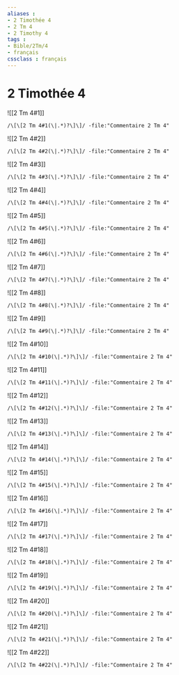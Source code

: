 ```yaml
---
aliases : 
- 2 Timothée 4
- 2 Tm 4
- 2 Timothy 4
tags : 
- Bible/2Tm/4
- français
cssclass : français
---
```


# 2 Timothée 4

![[2 Tm 4#1]]

```query
/\[\[2 Tm 4#1(\|.*)?\]\]/ -file:"Commentaire 2 Tm 4"
```

![[2 Tm 4#2]]

```query
/\[\[2 Tm 4#2(\|.*)?\]\]/ -file:"Commentaire 2 Tm 4"
```

![[2 Tm 4#3]]

```query
/\[\[2 Tm 4#3(\|.*)?\]\]/ -file:"Commentaire 2 Tm 4"
```

![[2 Tm 4#4]]

```query
/\[\[2 Tm 4#4(\|.*)?\]\]/ -file:"Commentaire 2 Tm 4"
```

![[2 Tm 4#5]]

```query
/\[\[2 Tm 4#5(\|.*)?\]\]/ -file:"Commentaire 2 Tm 4"
```

![[2 Tm 4#6]]

```query
/\[\[2 Tm 4#6(\|.*)?\]\]/ -file:"Commentaire 2 Tm 4"
```

![[2 Tm 4#7]]

```query
/\[\[2 Tm 4#7(\|.*)?\]\]/ -file:"Commentaire 2 Tm 4"
```

![[2 Tm 4#8]]

```query
/\[\[2 Tm 4#8(\|.*)?\]\]/ -file:"Commentaire 2 Tm 4"
```

![[2 Tm 4#9]]

```query
/\[\[2 Tm 4#9(\|.*)?\]\]/ -file:"Commentaire 2 Tm 4"
```

![[2 Tm 4#10]]

```query
/\[\[2 Tm 4#10(\|.*)?\]\]/ -file:"Commentaire 2 Tm 4"
```

![[2 Tm 4#11]]

```query
/\[\[2 Tm 4#11(\|.*)?\]\]/ -file:"Commentaire 2 Tm 4"
```

![[2 Tm 4#12]]

```query
/\[\[2 Tm 4#12(\|.*)?\]\]/ -file:"Commentaire 2 Tm 4"
```

![[2 Tm 4#13]]

```query
/\[\[2 Tm 4#13(\|.*)?\]\]/ -file:"Commentaire 2 Tm 4"
```

![[2 Tm 4#14]]

```query
/\[\[2 Tm 4#14(\|.*)?\]\]/ -file:"Commentaire 2 Tm 4"
```

![[2 Tm 4#15]]

```query
/\[\[2 Tm 4#15(\|.*)?\]\]/ -file:"Commentaire 2 Tm 4"
```

![[2 Tm 4#16]]

```query
/\[\[2 Tm 4#16(\|.*)?\]\]/ -file:"Commentaire 2 Tm 4"
```

![[2 Tm 4#17]]

```query
/\[\[2 Tm 4#17(\|.*)?\]\]/ -file:"Commentaire 2 Tm 4"
```

![[2 Tm 4#18]]

```query
/\[\[2 Tm 4#18(\|.*)?\]\]/ -file:"Commentaire 2 Tm 4"
```

![[2 Tm 4#19]]

```query
/\[\[2 Tm 4#19(\|.*)?\]\]/ -file:"Commentaire 2 Tm 4"
```

![[2 Tm 4#20]]

```query
/\[\[2 Tm 4#20(\|.*)?\]\]/ -file:"Commentaire 2 Tm 4"
```

![[2 Tm 4#21]]

```query
/\[\[2 Tm 4#21(\|.*)?\]\]/ -file:"Commentaire 2 Tm 4"
```

![[2 Tm 4#22]]

```query
/\[\[2 Tm 4#22(\|.*)?\]\]/ -file:"Commentaire 2 Tm 4"
```

